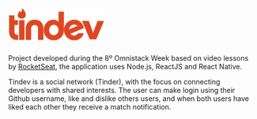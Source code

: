 # ![Tindev logo](frontend/src/assets/logo.svg)

Project developed during the 8º Omnistack Week based on video lessons by [RocketSeat](https://rocketseat.com.br), the application uses Node.js, ReactJS and React Native.

Tindev is a social network (Tinder), with the focus on connecting developers with shared interests. The user can make login using their Github username, like and dislike others users, and when both users have liked each other they receive a match notification.
